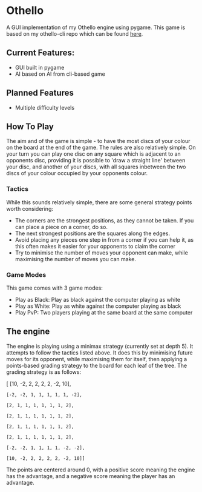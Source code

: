 # Othello
A GUI implementation of my Othello engine using pygame.
This game is based on my othello-cli repo which can be found [here](https://github.com/robertpsoane/othello-cli).

Current Features:
- 
- GUI built in pygame
- AI based on AI from cli-based game

Planned Features
- 
- Multiple difficulty levels

## How To Play
The aim and of the game is simple - to have the most discs of your colour on the board at the end of the game.
The rules are also relatively simple.  On your turn you can play one disc on any square which is adjacent to an opponents disc, providing it is possible to 'draw a straight line' between your disc, and another of your discs, with all squares inbetween the two discs of your colour occupied by your opponents colour.

### Tactics
While this sounds relatively simple, there are some general strategy points worth considering:
- The corners are the strongest positions, as they cannot be taken.  If you can place a piece on a corner, do so.
- The next strongest positions are the squares along the edges.
- Avoid placing any pieces one step in from a corner if you can help it, as this often makes it easier for your opponents to claim the corner
- Try to minimise the number of moves your opponent can make, while maximising the number of moves you can make.

### Game Modes
This game comes with 3 game modes:
- Play as Black: Play as black against the computer playing as white
- Play as White: Play as white against the computer playing as black
- Play PvP: Two players playing at the same board at the same computer

## The engine
The engine is playing using a minimax strategy (currently set at depth 5).
It attempts to follow the tactics listed above.  It does this by minimising future moves for its opponent, while maximising them for itself, then applying a points-based grading strategy to the board for each leaf of the tree.
The grading strategy is as follows:

[   [10, -2, 2, 2, 2, 2, -2, 10],

    [-2, -2, 1, 1, 1, 1, 1, -2],
    
    [2, 1, 1, 1, 1, 1, 1, 2],
    
    [2, 1, 1, 1, 1, 1, 1, 2],
    
    [2, 1, 1, 1, 1, 1, 1, 2],
    
    [2, 1, 1, 1, 1, 1, 1, 2],
    
    [-2, -2, 1, 1, 1, 1, -2, -2],
    
    [10, -2, 2, 2, 2, 2, -2, 10]]
    
The points are centered around 0, with a positive score meaning the engine has
the advantage, and a negative score meaning the player has an advantage.

